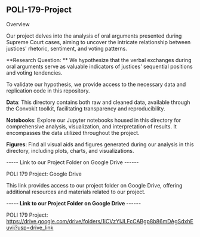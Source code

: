 ## POLI-179-Project

Overview

Our project delves into the analysis of oral arguments presented during Supreme Court cases, aiming to uncover the intricate relationship between justices' rhetoric, sentiment, and voting patterns.

**Research Question:
** We hypothesize that the verbal exchanges during oral arguments serve as valuable indicators of justices' sequential positions and voting tendencies.

To validate our hypothesis, we provide access to the necessary data and replication code in this repository.

**Data**:
This directory contains both raw and cleaned data, available through the Convokit toolkit, facilitating transparency and reproducibility.

**Notebooks**:
Explore our Jupyter notebooks housed in this directory for comprehensive analysis, visualization, and interpretation of results. It encompasses the data utilized throughout the project.

**Figures**:
Find all visual aids and figures generated during our analysis in this directory, including plots, charts, and visualizations.

----- Link to our Project Folder on Google Drive ------

POLI 179 Project: Google Drive

This link provides access to our project folder on Google Drive, offering additional resources and materials related to our project.



**----- Link to our Project Folder on Google Drive ------**

POLI 179 Project:  https://drive.google.com/drive/folders/1iCVzYIJLFcCABgp8b86mDAgSdxhEuvij?usp=drive_link 
